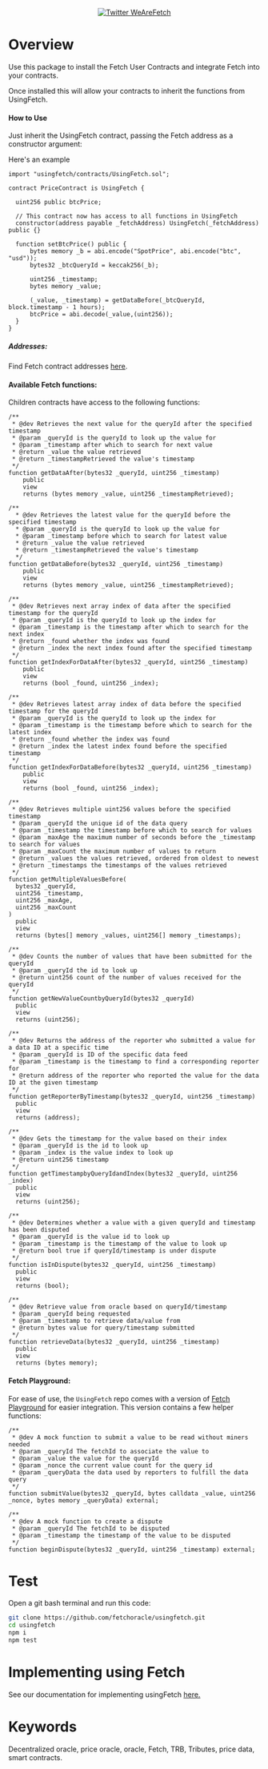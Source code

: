 <p align="center">
  <a href='https://twitter.com/WeAreFetch'>
    <img src= 'https://img.shields.io/twitter/url/http/shields.io.svg?style=social' alt='Twitter WeAreFetch' />
  </a>
</p>


# Overview

Use this package to install the Fetch User Contracts and integrate Fetch into your contracts.

Once installed this will allow your contracts to inherit the functions from UsingFetch.

#### How to Use
Just inherit the UsingFetch contract, passing the Fetch address as a constructor argument:

Here's an example
```solidity
import "usingfetch/contracts/UsingFetch.sol";

contract PriceContract is UsingFetch {

  uint256 public btcPrice;

  // This contract now has access to all functions in UsingFetch
  constructor(address payable _fetchAddress) UsingFetch(_fetchAddress) public {}

  function setBtcPrice() public {
      bytes memory _b = abi.encode("SpotPrice", abi.encode("btc", "usd"));
      bytes32 _btcQueryId = keccak256(_b);

      uint256 _timestamp;
      bytes memory _value;

      (_value, _timestamp) = getDataBefore(_btcQueryId, block.timestamp - 1 hours);
      btcPrice = abi.decode(_value,(uint256));
  }
}
```
##### Addresses:

Find Fetch contract addresses [here](https://docs.fetchoracle.com/fetch/the-basics/contracts-reference).


#### Available Fetch functions:

Children contracts have access to the following functions:

```solidity
/**
 * @dev Retrieves the next value for the queryId after the specified timestamp
 * @param _queryId is the queryId to look up the value for
 * @param _timestamp after which to search for next value
 * @return _value the value retrieved
 * @return _timestampRetrieved the value's timestamp
 */
function getDataAfter(bytes32 _queryId, uint256 _timestamp)
    public
    view
    returns (bytes memory _value, uint256 _timestampRetrieved);

/**
  * @dev Retrieves the latest value for the queryId before the specified timestamp
  * @param _queryId is the queryId to look up the value for
  * @param _timestamp before which to search for latest value
  * @return _value the value retrieved
  * @return _timestampRetrieved the value's timestamp
  */
function getDataBefore(bytes32 _queryId, uint256 _timestamp)
    public
    view
    returns (bytes memory _value, uint256 _timestampRetrieved);

/**
 * @dev Retrieves next array index of data after the specified timestamp for the queryId
 * @param _queryId is the queryId to look up the index for
 * @param _timestamp is the timestamp after which to search for the next index
 * @return _found whether the index was found
 * @return _index the next index found after the specified timestamp
 */
function getIndexForDataAfter(bytes32 _queryId, uint256 _timestamp)
    public
    view
    returns (bool _found, uint256 _index);

/**
 * @dev Retrieves latest array index of data before the specified timestamp for the queryId
 * @param _queryId is the queryId to look up the index for
 * @param _timestamp is the timestamp before which to search for the latest index
 * @return _found whether the index was found
 * @return _index the latest index found before the specified timestamp
 */
function getIndexForDataBefore(bytes32 _queryId, uint256 _timestamp)
    public
    view
    returns (bool _found, uint256 _index);

/**
 * @dev Retrieves multiple uint256 values before the specified timestamp
 * @param _queryId the unique id of the data query
 * @param _timestamp the timestamp before which to search for values
 * @param _maxAge the maximum number of seconds before the _timestamp to search for values
 * @param _maxCount the maximum number of values to return
 * @return _values the values retrieved, ordered from oldest to newest
 * @return _timestamps the timestamps of the values retrieved
 */
function getMultipleValuesBefore(
  bytes32 _queryId,
  uint256 _timestamp,
  uint256 _maxAge,
  uint256 _maxCount
)
  public
  view
  returns (bytes[] memory _values, uint256[] memory _timestamps);

/**
 * @dev Counts the number of values that have been submitted for the queryId
 * @param _queryId the id to look up
 * @return uint256 count of the number of values received for the queryId
 */
function getNewValueCountbyQueryId(bytes32 _queryId)
  public
  view
  returns (uint256);

/**
 * @dev Returns the address of the reporter who submitted a value for a data ID at a specific time
 * @param _queryId is ID of the specific data feed
 * @param _timestamp is the timestamp to find a corresponding reporter for
 * @return address of the reporter who reported the value for the data ID at the given timestamp
 */
function getReporterByTimestamp(bytes32 _queryId, uint256 _timestamp)
  public
  view
  returns (address);

/**
 * @dev Gets the timestamp for the value based on their index
 * @param _queryId is the id to look up
 * @param _index is the value index to look up
 * @return uint256 timestamp
 */
function getTimestampbyQueryIdandIndex(bytes32 _queryId, uint256 _index)
  public
  view
  returns (uint256);

/**
 * @dev Determines whether a value with a given queryId and timestamp has been disputed
 * @param _queryId is the value id to look up
 * @param _timestamp is the timestamp of the value to look up
 * @return bool true if queryId/timestamp is under dispute
 */
function isInDispute(bytes32 _queryId, uint256 _timestamp)
  public
  view
  returns (bool);

/**
 * @dev Retrieve value from oracle based on queryId/timestamp
 * @param _queryId being requested
 * @param _timestamp to retrieve data/value from
 * @return bytes value for query/timestamp submitted
 */
function retrieveData(bytes32 _queryId, uint256 _timestamp)
  public
  view
  returns (bytes memory);
```


#### Fetch Playground:

For ease of use, the  `UsingFetch`  repo comes with a version of [Fetch Playground](https://github.com/fetchoracle/FetchPlayground) for easier integration. This version contains a few helper functions:

```solidity
/**
 * @dev A mock function to submit a value to be read without miners needed
 * @param _queryId The fetchId to associate the value to
 * @param _value the value for the queryId
 * @param _nonce the current value count for the query id
 * @param _queryData the data used by reporters to fulfill the data query
 */
function submitValue(bytes32 _queryId, bytes calldata _value, uint256 _nonce, bytes memory _queryData) external;

/**
 * @dev A mock function to create a dispute
 * @param _queryId The fetchId to be disputed
 * @param _timestamp the timestamp of the value to be disputed
 */
function beginDispute(bytes32 _queryId, uint256 _timestamp) external;
```


# Test
Open a git bash terminal and run this code:

```bash
git clone https://github.com/fetchoracle/usingfetch.git
cd usingfetch
npm i
npm test
```

# Implementing using Fetch
See our documentation for implementing usingFetch [here.](https://docs.fetchoracle.com/fetch/getting-data/introduction)

# Keywords

Decentralized oracle, price oracle, oracle, Fetch, TRB, Tributes, price data, smart contracts.
